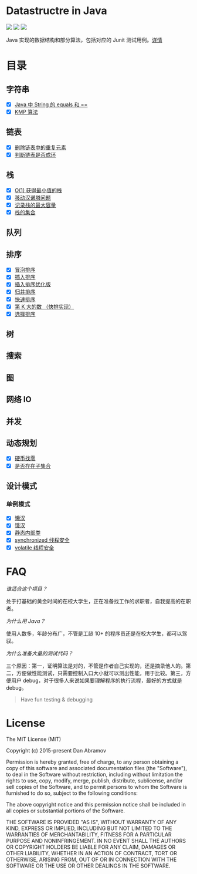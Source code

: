 # Datastructre in Java
![](https://img.shields.io/badge/Algorithm-WIP-orange.svg) ![](https://img.shields.io/badge/maven-3.5.x-green.svg) ![](https://img.shields.io/badge/junit-4.11-green.svg)

Java 实现的数据结构和部分算法，包括对应的 Junit 测试用例。[详情](http://razertory.me/datastructure/2018/06/01/start-my-coding-project.html)

# 目录

## 字符串
* [x] [Java 中 String 的 equals 和 ==](./src/main/java/org/razertory/datastructure/string/StringEqual.java)
* [x] [KMP 算法](./src/main/java/org/razertory/datastructure/string/KMP.java)

## 链表
* [x] [删除链表中的重复元素](./src/main/java/org/razertory/datastructure/linkedlist/DeleteDups.java)
* [x] [判断链表是否成环](./src/main/java/org/razertory/datastructure/linkedlist/LinkedListLoop.java)

## 栈
* [x] [O(1) 获得最小值的栈](./src/main/java/org/razertory/datastructure/stack/StackWithMin.java)
* [x] [移动汉诺塔问题](./src/main/java/org/razertory/datastructure/stack/Hannotower.java)
* [x] [记录栈的最大容量](./src/main/java/org/razertory/datastructure/stack/StackCapacity.java)
* [x] [栈的集合](./src/main/java/org/razertory/datastructure/stack/SetOfStacks.java)

## 队列

## 排序
* [x] [冒泡排序](./src/main/java/org/razertory/datastructure/sort/BubbleSort.java)
* [x] [插入排序](./src/main/java/org/razertory/datastructure/sort/BubbleSort.java)
* [x] [插入排序优化版](./src/main/java/org/razertory/datastructure/sort/BubbleSort.java)
* [x] [归并排序](./src/main/java/org/razertory/datastructure/sort/BubbleSort.java)
* [x] [快速排序](./src/main/java/org/razertory/datastructure/sort/BubbleSort.java)
* [x] [第 K 大的数 （快排实现）](./src/main/java/org/razertory/datastructure/sort/KthBigest.java)
* [x] [选择排序](./src/main/java/org/razertory/datastructure/sort/BubbleSort.java)

## 树

## 搜索

## 图

## 网络 IO

## 并发

## 动态规划
* [x] [硬币找零](./src/main/java/org/razertory/datastructure/dp/Coin.java)
* [x] [是否存在子集合](./src/main/java/org/razertory/datastructure/dp/SubsetSum.java)

## 设计模式
### 单例模式
* [x] [懒汉](./src/main/java/org/razertory/datastructure/designPatterns/singleton/classic/Singleton.java)
* [x] [饿汉](./src/main/java/org/razertory/datastructure/designPatterns/singleton/statics/Singleton.java)
* [x] [静态内部类](./src/main/java/org/razertory/datastructure/designPatterns/singleton/staticInnerClass/Singleton.java)
* [x] [synchronized 线程安全](./src/main/java/org/razertory/datastructure/designPatterns/singleton/threadSafety/Singleton.java)
* [x] [volatile 线程安全](./src/main/java/org/razertory/datastructure/designPatterns/singleton/threadSafetyVolatile/Singleton.java)

# FAQ
*谁适合这个项目？*

处于打基础的黄金时间的在校大学生，正在准备找工作的求职者，自我提高的在职者。

*为什么用 Java？*

使用人数多，年龄分布广，不管是工龄 10+ 的程序员还是在校大学生，都可以驾驭。

*为什么准备大量的测试代码？*

三个原因：第一，证明算法是对的，不管是作者自己实现的，还是摘录他人的。第二，方便做性能测试，只需要控制入口大小就可以测出性能，用于比较。第三，方便用户 debug，对于很多人来说如果要理解程序的执行流程，最好的方式就是 debug。

> Have fun testing & debugging

# License
The MIT License (MIT)

Copyright (c) 2015-present Dan Abramov

Permission is hereby granted, free of charge, to any person obtaining a copy
of this software and associated documentation files (the "Software"), to deal
in the Software without restriction, including without limitation the rights
to use, copy, modify, merge, publish, distribute, sublicense, and/or sell
copies of the Software, and to permit persons to whom the Software is
furnished to do so, subject to the following conditions:

The above copyright notice and this permission notice shall be included in all
copies or substantial portions of the Software.

THE SOFTWARE IS PROVIDED "AS IS", WITHOUT WARRANTY OF ANY KIND, EXPRESS OR
IMPLIED, INCLUDING BUT NOT LIMITED TO THE WARRANTIES OF MERCHANTABILITY,
FITNESS FOR A PARTICULAR PURPOSE AND NONINFRINGEMENT. IN NO EVENT SHALL THE
AUTHORS OR COPYRIGHT HOLDERS BE LIABLE FOR ANY CLAIM, DAMAGES OR OTHER
LIABILITY, WHETHER IN AN ACTION OF CONTRACT, TORT OR OTHERWISE, ARISING FROM,
OUT OF OR IN CONNECTION WITH THE SOFTWARE OR THE USE OR OTHER DEALINGS IN THE
SOFTWARE.

